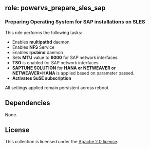 ## role: powervs_prepare_sles_sap

### Preparing Operating System for SAP installations on SLES

This role performs the following tasks:
- Enables **multipathd** daemon
- Enables **NFS** Service
- Enables **rpcbind** daemon
- Sets **MTU** value to **9000** for SAP network interfaces
- **TSO** is enabled for SAP network interfaces
- **SAPTUNE SOLUTION** for **HANA or NETWEAVER or NETWEAVER+HANA** is applied based on parameter passed.
- **Activates SuSE subscription**

All settings applied remain persistent across reboot.

## Dependencies

None.

## License

This collection is licensed under the [Apache 2.0 license](http://www.apache.org/licenses/LICENSE-2.0).
